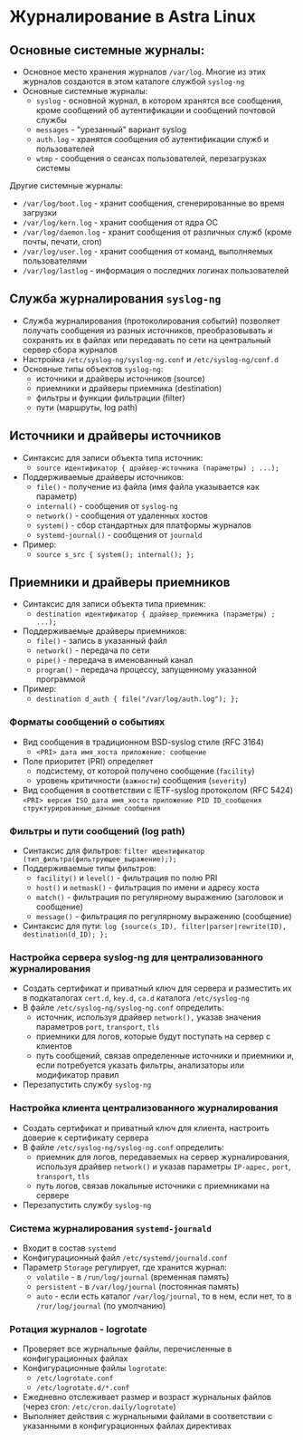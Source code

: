 # Журналирование в Astra Linux

## Основные системные журналы:

- Основное место хранения журналов `/var/log`. Многие из этих журналов создаются в этом каталоге службой `syslog-ng`
- Основные системные журналы:
    - `syslog` - основной журнал, в котором хранятся все сообщения, кроме сообщений об аутентификации и сообщений почтовой службы
    - `messages` - "урезанный" вариант syslog
    - `auth.log` - хранятся сообщения об аутентификации служб и пользователей
    - `wtmp` - сообщения о сеансах пользователей, перезагрузках системы

Другие системные журналы:
- `/var/log/boot.log` - хранит сообщения, сгенерированные во время загрузки
- `/var/log/kern.log` - хранит сообщения от ядра ОС
- `/var/log/daemon.log` - хранит сообщения от различных служб (кроме почты, печати, cron)
- `/var/log/user.log` - хранит сообщения от команд, выполняемых пользователями
- `/var/log/lastlog` - информация о последних логинах пользователей

## Служба журналирования `syslog-ng`

- Служба журналирования (протоколирования событий) позволяет получать сообщения из разных источников, преобразовывать и
  сохранять их в файлах или передавать по сети на центральный сервер сбора журналов
- Настройка `/etc/syslog-ng/syslog-ng.conf` и `/etc/syslog-ng/conf.d`
- Основные типы объектов `syslog-ng`:
    - источники и драйверы источников (source)
    - приемники и драйверы приемника (destination)
    - фильтры и функции фильтрации (filter)
    - пути (маршруты, log path)

## Источники и драйверы источников

- Синтаксис для записи объекта типа источник:
    - `source идентификатор { драйвер-источника (параметры) ; ...);`
- Поддерживаемые драйверы источников:
    - `file()` - получение из файла (имя файла указывается как параметр)
    - `internal()` - сообщения от `syslog-ng`
    - `network()` - сообщения от удаленных хостов
    - `system()` - сбор стандартных для платформы журналов
    - `systemd-journal()` - сообщения от `journald`
- Пример:
    - `source s_src { system(); internal(); };`

## Приемники и драйверы приемников

- Синтаксис для записи объекта типа приемник:
    - `destination идентификатор { драйвер_приемника (параметры) ; ...);`
- Поддерживаемые драйверы приемников:
    - `file()` - запись в указанный файл
    - `network()` - передача по сети
    - `pipe()` - передача в именованный канал
    - `program()` - передача процессу, запущенному указанной программой
- Пример:
    - `destination d_auth { file("/var/log/auth.log"); };`

### Форматы сообщений о событиях

- Вид сообщения в традиционном BSD-syslog стиле (RFC 3164)
    - `<PRI> дата имя_хоста приложение: сообщение`
- Поле приоритет (PRI) определяет
    - подсистему, от которой получено сообщение (`facility`)
    - уровень критичности (`важности`) сообщения (`severity`)
- Вид сообщения в соответствии с IETF-syslog протоколом (RFC 5424)
    `<PRI> версия ISO_дата имя_хоста приложение PID ID_сообщения структурированные_данные сообщения`

### Фильтры и пути сообщений (log path)

- Синтаксис для фильтров:
    `filter идентификатор (тип_фильтра(фильтрующее_выражение););`
- Поддерживаемые типы фильтров:
    - `facility()` и `level()` - фильтрация по полю PRI
    - `host()` и `netmask()` - фильтрация по имени и адресу хоста
    - `match()` - фильтрация по регулярному выражению (заголовок и сообщение)
    - `message()` - фильтрация по регулярному выражению (сообщение)
- Синтаксис для пути:
    `log {source(s_ID), filter|parser|rewrite(ID), destination(d_ID); };`

### Настройка сервера syslog-ng для централизованного журналирования

- Создать сертификат и приватный ключ для сервера и разместить их в подкаталогах `cert.d`, `key.d`, `ca.d` каталога
  `/etc/syslog-ng`
- В файле `/etc/syslog-ng/syslog-ng.conf` определить:
    - источник, используя драйвер `network(),` указав значения параметров `port`, `transport`, `tls`
    - приемники для логов, которые будут поступать на сервер с клиентов
    - путь сообщений, связав определенные источники и приемники и, если потребуется указать фильтры, анализаторы или
      модификатор правил
- Перезапустить службу `syslog-ng`

### Настройка клиента централизованного журналирования

- Создать сертификат и приватный ключ для клиента, настроить доверие к сертификату сервера
- В файле `/etc/syslog-ng/syslog-ng.conf` определить:
    - приемник для логов, передаваемых на сервер журналирования, используя драйвер `network()` и указав параметры
      `IP-адрес,` `port`, `transport`, `tls`
    - путь логов, связав локальные источники с приемниками на сервере
- Перезапустить службу `syslog-ng`

### Система журналирования `systemd-journald`

- Входит в состав `systemd`
- Конфигурационный файл `/etc/systemd/journald.conf`
- Параметр `Storage` регулирует, где хранится журнал:
    - `volatile` - в `/run/log/journal` (временная память)
    - `persistent` - в `/var/log/journal` (постоянная память)
    - `auto` - если есть каталог `/var/log/journal`, то в нем, если нет, то в `/rur/log/journal` (по умолчанию)

### Ротация журналов - logrotate

- Проверяет все журнальные файлы, перечисленные в конфигурационных файлах
- Конфигурационные файлы `logrotate`:
    - `/etc/logrotate.conf`
    - `/etc/logrotate.d/*.conf`
- Ежедневно отслеживает размер и возраст журнальных файлов (через cron: `/etc/cron.daily/logrotate`)
- Выполняет действия с журнальными файлами в соответствии с указанными в конфигурационных файлах директивах
